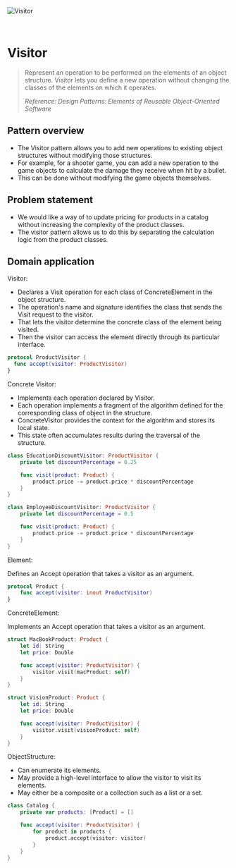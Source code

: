 ![Visitor](https://github.com/user-attachments/assets/e860e3c8-0d4e-4a54-b2c9-ab5def845aea)

<br />

# Visitor

> Represent an operation to be performed on the elements of an object structure. Visitor lets you define a new operation without changing the classes of the elements on which it operates.
>
> _Reference: Design Patterns: Elements of Reusable Object-Oriented Software_

## Pattern overview

- The Visitor pattern allows you to add new operations to existing object structures without modifying those structures.
- For example, for a shooter game, you can add a new operation to the game objects to calculate the damage they receive when hit by a bullet.
- This can be done without modifying the game objects themselves.

## Problem statement

- We would like a way of to update pricing for products in a catalog without increasing the complexity of the product classes.
- The visitor pattern allows us to do this by separating the calculation logic from the product classes.

## Domain application

Visitor:

- Declares a Visit operation for each class of ConcreteElement in the object structure.
- The operation's name and signature identifies the class that sends the Visit request to the visitor.
- That lets the visitor determine the concrete class of the element being visited.
- Then the visitor can access the element directly through its particular interface.

```swift
protocol ProductVisitor {
  func accept(visitor: ProductVisitor)
}
```

Concrete Visitor:

- Implements each operation declared by Visitor.
- Each operation implements a fragment of the algorithm defined for the corresponding class of object in the structure.
- ConcreteVisitor provides the context for the algorithm and stores its local state.
- This state often accumulates results during the traversal of the structure.

```swift
class EducationDiscountVisitor: ProductVisitor {
    private let discountPercentage = 0.25

    func visit(product: Product) {
        product.price -= product.price * discountPercentage
    }
}

class EmployeeDiscountVisitor: ProductVisitor {
    private let discountPercentage = 0.5

    func visit(product: Product) {
        product.price -= product.price * discountPercentage
    }
}
```

Element:

Defines an Accept operation that takes a visitor as an argument.

```swift
protocol Product {
    func accept(visitor: inout ProductVisitor)
}
```

ConcreteElement:

Implements an Accept operation that takes a visitor as an argument.

```swift
struct MacBookProduct: Product {
    let id: String
    let price: Double

    func accept(visitor: ProductVisitor) {
        visitor.visit(macProduct: self)
    }
}

struct VisionProduct: Product {
    let id: String
    let price: Double

    func accept(visitor: ProductVisitor) {
        visitor.visit(visionProduct: self)
    }
}
```

ObjectStructure:

- Can enumerate its elements.
- May provide a high-level interface to allow the visitor to visit its elements.
- May either be a composite or a collection such as a list or a set.

```swift
class Catalog {
    private var products: [Product] = []

    func accept(visitor: ProductVisitor) {
        for product in products {
            product.accept(visitor: visitor)
        }
    }
}
```
